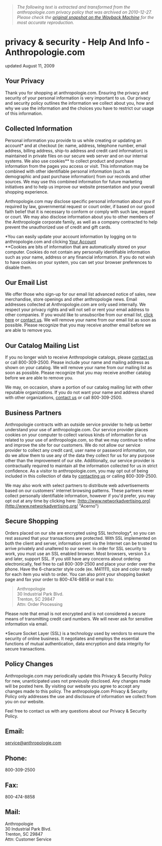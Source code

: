 > *The following text is extracted and transformed from the anthropologie.com privacy policy that was archived on 2010-12-27. Please check the [original snapshot on the Wayback Machine](https://web.archive.org/web/20101227124611id_/http%3A//www.anthropologie.com/anthro/help/privacy_security.jsp) for the most accurate reproduction.*

# privacy & security - Help And Info - Anthropologie.com

updated August 11, 2009

## Your Privacy

Thank you for shopping at anthropologie.com. Ensuring the privacy and security of your personal information is very important to us. Our privacy and security policy outlines the information we collect about you, how and why we use the information and the choices you have to restrict our usage of this information.

## Collected Information

Personal information you provide to us while creating or updating an account* and at checkout (ie: name, address, telephone number, email address, billing address, ship-to address and credit card information) is maintained in private files on our secure web server and on our internal systems. We also use cookies** to collect product and purchase information from the pages you access or visit. This information may be combined with other identifiable personal information (such as demographic and past purchase information) from our records and other sources. We may use this combined information for future marketing initiatives and to help us improve our website presentation and your overall shopping experience.

Anthropologie.com may disclose specific personal information about you if required by law, governmental request or court order, if based on our good faith belief that it is necessary to conform or comply with such law, request or court. We may also disclose information about you to other members of the Anthropologie corporate family, as well as a company contracted to help prevent the unauthorized use of credit and gift cards.

*You can easily update your account information by logging on to anthropologie.com and clicking [Your Account](https://web.archive.org/web/20101227124611id_/http%3A//www.anthropologie.com/anthro/user/myaccount.jsp)  
**Cookies are bits of information that are automatically stored on your computer. Cookies do not contain any personally identifiable information such as your name, address or any financial information. If you do not wish to have cookies on your system, you can set your browser preferences to disable them.

## Our Email List

We offer those who sign-up for our email list advanced notice of sales, new merchandise, store openings and other anthropologie news. Email addresses collected at Anthropologie.com are only used internally. We respect your privacy rights and will not sell or rent your email address to other companies. If you would like to unsubscribe from our email list, [click here](http://ebm.cheetahmail.com/r/regf2?aid=1134998097&n=200&a=0) or [contact us](https://web.archive.org/web/20101227124611id_/http%3A//www.anthropologie.com/anthro/help/contactus.jsp). We will remove your name from our email list as soon as possible. Please recognize that you may receive another email before we are able to remove you.

## Our Catalog Mailing List

If you no longer wish to receive Anthropologie catalogs, please [contact us](https://web.archive.org/web/20101227124611id_/http%3A//www.anthropologie.com/anthro/help/contactus.jsp) or call 800-309-2500. Please include your name and mailing address as shown on your catalog. We will remove your name from our mailing list as soon as possible. Please recognize that you may receive another catalog before we are able to remove you.

We may, on occasion, share a portion of our catalog mailing list with other reputable organizations. If you do not want your name and address shared with other organizations, [contact us](https://web.archive.org/web/20101227124611id_/http%3A//www.anthropologie.com/anthro/help/contactus.jsp) or call 800-309-2500.

## Business Partners

Anthropologie contracts with an outside service provider to help us better understand your use of anthropologie.com. Our service provider places cookies on your computer to collect various kinds of information for us related to your use of anthropologie.com, so that we may continue to refine and improve the site for our customers. We do not allow our service provider to collect any credit card, user name or password information, nor do we allow them to use any of the data they collect for us for any purpose other than the improvement of our site. Additionally, our service provider is contractually required to maintain all the information collected for us in strict confidence. As a visitor to anthropologie.com, you may opt out of being included in this collection of data by [contacting us](https://web.archive.org/web/20101227124611id_/http%3A//www.anthropologie.com/anthro/help/contactus.jsp) or calling 800-309-2500.

We may also work with select partners to distribute web advertisements based on our customers' internet browsing patterns. These partners never collect personally identifiable information, however if you'd prefer, you may opt out at any time by clicking here: [http://www.networkadvertising.org](http://www.networkadvertising.org/ "Acerno")

## Secure Shopping

Orders placed on our site are encrypted using SSL technology*, so you can rest assured that your transactions are protected. With SSL implemented on both the client and server, information sent via the Internet can be trusted to arrive privately and unaltered to our server. In order for SSL security to work, you must use an SSL enabled browser. Most browsers, version 3.x and later, support SSL. If you still have any concerns about ordering electronically, feel free to call 800-309-2500 and place your order over the phone. Have the 6-character style code (ex. M41111), size and color ready for each item you wish to order. You can also print your shopping basket page and fax your order to 800-474-8858 or mail it to:

> Anthropologie  
>  30 Industrial Park Blvd.  
>  Trenton, SC 29847  
>  Attn: Order Processing  
> 

  


Please note that email is not encrypted and is not considered a secure means of transmitting credit card numbers. We will never ask for sensitive information via email.

*Secure Socket Layer (SSL) is a technology used by vendors to ensure the security of online business. It negotiates and employs the essential functions of mutual authentication, data encryption and data integrity for secure transactions. 

## Policy Changes

Anthropologie.com may periodically update this Privacy & Security Policy for new, unanticipated uses not previously disclosed. Any changes made will be posted here. By visiting our website you agree to accept any changes made to this policy. The anthropologie.com Privacy & Security Policy only addresses the use and disclosure of information we collect from you on our website.

Feel free to contact us with any questions about our Privacy & Security Policy.

## Email:

[service@anthropologie.com](mailto:service@anthropologie.com)

## Phone:

800-309-2500

## Fax:

800-474-8858

## Mail:

Anthropologie  
30 Industrial Park Blvd.  
Trenton, SC 29847  
Attn: Customer Service
